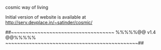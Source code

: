
cosmic way of living


Initial version of website is available at http://serv.devplace.in/~satinder/cosmic/

##~~~~~~~~~~~~~~~~~~~~~~~~~~~~~~~~~~~ %%%%%@@  v1.4  @@%%%%%  ~~~~~~~~~~~~~~~~~~~~~~~~~~~~~~~~~~~~~~~~~~~~~##
